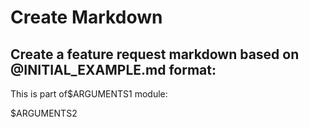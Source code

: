 # Create Markdown

## Create a feature request markdown based on @INITIAL_EXAMPLE.md format:

This is part of$ARGUMENTS1 module:

$ARGUMENTS2
